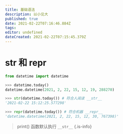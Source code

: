 ```yaml
---
title: 基础语法
description: 以小见大
published: true
date: 2021-02-22T07:16:46.884Z
tags: 
editor: undefined
dateCreated: 2021-02-22T07:15:45.379Z
---
```


# str 和 repr

```python
from datetime import datetime

>>> datetime.today()
datetime.datetime(2021, 2, 22, 15, 12, 19, 288270)

>>> str(datetime.today()) # 符合人阅读 __str__
'2021-02-22 15:12:25.577298'

>>> repr(datetime.today()) # 符合机器 __repr__
'datetime.datetime(2021, 2, 22, 15, 12, 30, 767398)'
```

> print() 函数默认执行 `__str__`
{.is-info}
